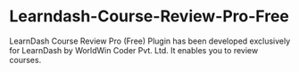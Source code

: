 # Learndash-Course-Review-Pro-Free
LearnDash Course Review Pro (Free) Plugin has been developed exclusively for LearnDash by WorldWin Coder Pvt. Ltd. It enables you to review courses.
